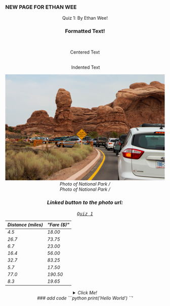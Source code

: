 ### NEW PAGE FOR ETHAN WEE
<center> Quiz 1: By Ethan Wee!<center>

### Formatted Text!
<br><p align="center"> Centered Text </p>
<br>&nbsp;Indented Text


<img src="https://github.com/Nalgene-e/workshop-test-repo/blob/5f2b821e9802118496eca2d36853afd60b1f6dcc/Copy-of-2-scaled.jpg"> 
    <em> Photo of National Park /<em>
    <figcaption> Photo of National Park /<figcaption>

### Linked button to the photo url:
[<kbd>Quiz 1</kbd>](https://github.com/Nalgene-e/workshop-test-repo/blob/5f2b821e9802118496eca2d36853afd60b1f6dcc/Copy-of-2-scaled.jpg)
 
| Distance (miles) | "Fare ($)" |
| --- | --- |
| 4.5 | 18.00 |
| 26.7 | 73.75 |
| 6.7 | 23.00 |
| 16.4 | 56.00 |
| 32.7 | 83.25 |
| 5.7 | 17.50 |
| 77.0 | 190.50 |
| 8.3 | 19.65 |
<details>
    <summary>Click Me!</summary>
    This is an image of a national park that has a lot of overtourism. 
</details>
### add code
```python
print('Hello World')
``'

    
